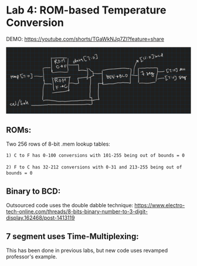 # Lab 4: ROM-based Temperature Conversion

DEMO: https://youtube.com/shorts/TGaWkNJq7ZI?feature=share

![Block Diagram](https://github.com/mestvn/Advanced-FPGA-Lab/blob/main/Lab04_ROM_Temp_Converter/block_diagram.png)

## ROMs:
Two 256 rows of 8-bit .mem lookup tables:

    1) C to F has 0-100 conversions with 101-255 being out of bounds = 0
    
    2) F to C has 32-212 conversions with 0-31 and 213-255 being out of bounds = 0

## Binary to BCD:
Outsourced code uses the double dabble technique: https://www.electro-tech-online.com/threads/8-bits-binary-number-to-3-digit-display.162468/post-1413119

## 7 segment uses Time-Multiplexing:
This has been done in previous labs, but new code uses revamped professor's example.
